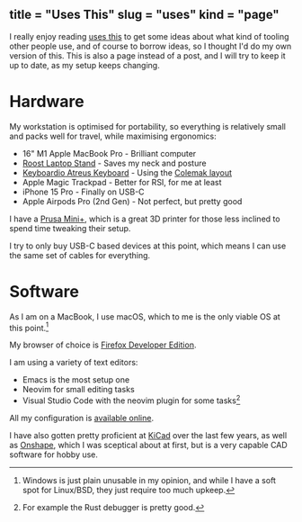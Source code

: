  title = "Uses This"
 slug = "uses"
 kind = "page"
 ---
 I really enjoy reading [uses this](https://usesthis.com/) to get some ideas about what kind of tooling other people use, and of course to borrow ideas, so I thought I'd do my own version of this. This is also a page instead of a post, and I will try to keep it up to date, as my setup keeps changing.

 # Hardware

My workstation is optimised for portability, so everything is relatively small and packs well for travel, while maximising ergonomics:

- 16" M1 Apple MacBook Pro - Brilliant computer
- [Roost Laptop Stand](https://www.therooststand.com/) - Saves my neck and posture
- [Keyboardio Atreus Keyboard](/posts/atreus/) - Using the [Colemak layout](https://colemak.om)
- Apple Magic Trackpad - Better for RSI, for me at least
- iPhone 15 Pro - Finally on USB-C
- Apple Airpods Pro (2nd Gen) - Not perfect, but pretty good

I have a [Prusa Mini+](https://www.prusa3d.com/en/category/original-prusa-mini/), which is a great 3D printer for those less inclined to spend time tweaking their setup.

I try to only buy USB-C based devices at this point, which means I can use the same set of cables for everything.

# Software

As I am on a MacBook, I use macOS, which to me is the only viable OS at this point.[^1]

My browser of choice is [Firefox Developer Edition](https://mozilla.org/en_US/firefox/developer/).

I am using a variety of text editors:

- Emacs is the most setup one
- Neovim for small editing tasks
- Visual Studio Code with the neovim plugin for some tasks[^2]

All my configuration is [available online](https://github.com/sulami/dotfiles).

I have also gotten pretty proficient at [KiCad](https://kicad.org/) over the last few years, as well as [Onshape](https://onshape.com/), which I was sceptical about at first, but is a very capable CAD software for hobby use.

[^1]: Windows is just plain unusable in my opinion, and while I have a soft spot for Linux/BSD, they just require too much upkeep.

[^2]: For example the Rust debugger is pretty good.